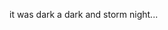 <html>
  <body>
    <p>it was dark a dark and storm night...</p>
   </body>
    </html>












